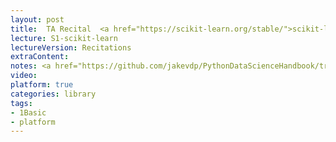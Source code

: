 ```yaml
---
layout: post
title:  TA Recital  <a href="https://scikit-learn.org/stable/">scikit-learn</a>
lecture: S1-scikit-learn
lectureVersion: Recitations
extraContent: 
notes: <a href="https://github.com/jakevdp/PythonDataScienceHandbook/tree/master/notebooks">scikit-learn code tutorials</a>
video: 
platform: true
categories: library
tags:
- 1Basic
- platform
---
```

